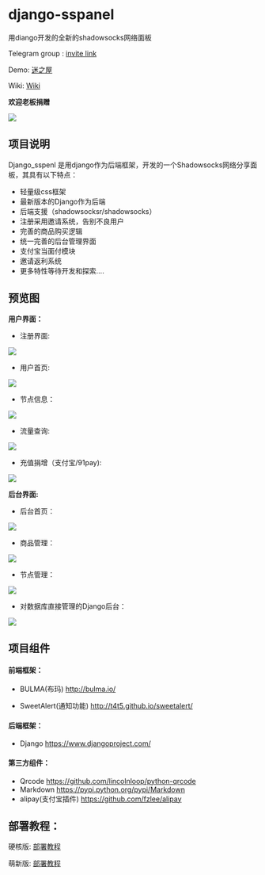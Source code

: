 # django-sspanel
用diango开发的全新的shadowsocks网络面板

Telegram group : [invite link](https://t.me/Ehcobreakwa11)
 
Demo: [迷之屋](https://www.ehcozone.ml/)

Wiki: [Wiki](https://github.com/Ehco1996/django-sspanel/wiki)

**欢迎老板捐赠**

![](http://opj9lh0x4.bkt.clouddn.com/17-12-20/62343859.jpg)

## 项目说明

Django_sspenl 是用django作为后端框架，开发的一个Shadowsocks网络分享面板，其具有以下特点：

* 轻量级css框架
* 最新版本的Django作为后端
* 后端支援（shadowsocksr/shadowsocks）
* 注册采用邀请系统，告别不良用户
* 完善的商品购买逻辑
* 统一完善的后台管理界面
* 支付宝当面付模块
* 邀请返利系统
* 更多特性等待开发和探索....

## 预览图

**用户界面：**

* 注册界面:

![](http://opj9lh0x4.bkt.clouddn.com/18-1-20/21920210.jpg)

* 用户首页:

![](http://opj9lh0x4.bkt.clouddn.com/18-1-20/44962964.jpg)

* 节点信息：

![](http://opj9lh0x4.bkt.clouddn.com/18-1-20/12404617.jpg)

* 流量查询:

![](http://opj9lh0x4.bkt.clouddn.com/18-1-20/23097796.jpg)


* 充值捐增（支付宝/91pay):

![](http://opj9lh0x4.bkt.clouddn.com/18-1-20/84610707.jpg)




**后台界面:**

* 后台首页：

![](http://opj9lh0x4.bkt.clouddn.com/17-10-25/23766206.jpg)

* 商品管理：

![](http://opj9lh0x4.bkt.clouddn.com/17-9-17/76575609.jpg)

* 节点管理：

![](http://opj9lh0x4.bkt.clouddn.com/17-9-17/12003054.jpg)

* 对数据库直接管理的Django后台：  

![](http://opj9lh0x4.bkt.clouddn.com/17-9-17/10484526.jpg)


## 项目组件

#### 前端框架：

* BULMA(布玛) <http://bulma.io/>

* SweetAlert(通知功能) <http://t4t5.github.io/sweetalert/>

#### 后端框架：

* Django  <https://www.djangoproject.com/>

#### 第三方组件：

* Qrcode <https://github.com/lincolnloop/python-qrcode>
* Markdown <https://pypi.python.org/pypi/Markdown>
* alipay(支付宝插件) <https://github.com/fzlee/alipay>

## 部署教程：

硬核版: [部署教程](https://github.com/Ehco1996/django-sspanel/wiki/%E9%9D%A2%E6%9D%BF%E9%83%A8%E7%BD%B2)

萌新版: [部署教程](https://github.com/Ehco1996/django-sspanel/wiki/%E9%9D%A2%E6%9D%BF%E5%AE%89%E8%A3%85%E6%95%99%E7%A8%8B-%E8%90%8C%E6%96%B0%E7%89%88)
